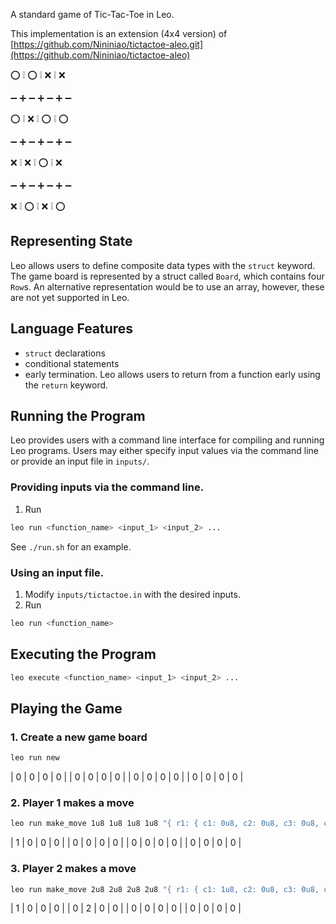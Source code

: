 <!-- # ⭕ Tic-Tac-Toe Extended (4x4) -->

[//]: # (<img alt="workshop/tictactoe" width="1412" src="../.resources/tictactoe.png">)

A standard game of Tic-Tac-Toe in Leo.

This implementation is an extension (4x4 version) of [https://github.com/Nininiao/tictactoe-aleo.git](https://github.com/Nininiao/tictactoe-aleo) 

⭕ ❕ ⭕ ❕ ❌ ❕ ❌

➖ ➕ ➖ ➕ ➖ ➕ ➖

⭕ ❕ ⁣❌ ❕ ⭕ ❕ ⭕

➖ ➕ ➖ ➕ ➖ ➕ ➖

❌ ❕ ❌ ❕ ⭕ ❕ ❌

➖ ➕ ➖ ➕ ➖ ➕ ➖

❌ ❕ ⭕ ❕ ❌ ❕ ⭕


## Representing State
Leo allows users to define composite data types with the `struct` keyword. 
The game board is represented by a struct called `Board`, which contains four `Row`s.
An alternative representation would be to use an array, however, these are not yet supported in Leo.

## Language Features
- `struct` declarations
- conditional statements
- early termination. Leo allows users to return from a function early using the `return` keyword.

## Running the Program

Leo provides users with a command line interface for compiling and running Leo programs.
Users may either specify input values via the command line or provide an input file in `inputs/`.

### Providing inputs via the command line.
1. Run 
```bash
leo run <function_name> <input_1> <input_2> ...
```
See `./run.sh` for an example.


### Using an input file.
1. Modify `inputs/tictactoe.in` with the desired inputs.
2. Run
```bash
leo run <function_name>
```

## Executing the Program
```bash
leo execute <function_name> <input_1> <input_2> ...
```

## Playing the Game

### 1. Create a new game board
```bash
leo run new
```

| 0 | 0 | 0 | 0 |
| 0 | 0 | 0 | 0 |
| 0 | 0 | 0 | 0 |
| 0 | 0 | 0 | 0 |

### 2. Player 1 makes a move
```bash
leo run make_move 1u8 1u8 1u8 1u8 "{ r1: { c1: 0u8, c2: 0u8, c3: 0u8, c4: 0u8 }, r2: { c1: 0u8, c2: 0u8, c3: 0u8. c4: 0u8 }, r3: { c1: 0u8, c2: 0u8, c3: 0u8, c4: 0u8 }, r4: { c1: 0u8, c2: 0u8, c3: 0u8, c4: 0u8 } }"
```

| 1 | 0 | 0 | 0 |
| 0 | 0 | 0 | 0 |
| 0 | 0 | 0 | 0 |
| 0 | 0 | 0 | 0 |

### 3. Player 2 makes a move
```bash
leo run make_move 2u8 2u8 2u8 2u8 "{ r1: { c1: 1u8, c2: 0u8, c3: 0u8, c4: 0u8 }, r2: { c1: 0u8, c2: 0u8, c3: 0u8, c4: 0u8 }, r3: { c1: 0u8, c2: 0u8, c3: 0u8, c4: 0u8 }, r4: { c1: 0u8, c2: 0u8, c3: 0u8, c4: 0u8 } }"
```

| 1 | 0 | 0 | 0 |
| 0 | 2 | 0 | 0 |
| 0 | 0 | 0 | 0 |
| 0 | 0 | 0 | 0 |
